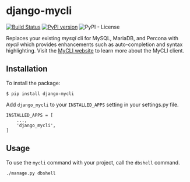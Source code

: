 
# django-mycli

[![Build Status](https://travis-ci.org/ashchristopher/django-mycli.svg?branch=master)](https://travis-ci.org/ashchristopher/django-mycli) [![PyPI version](https://badge.fury.io/py/django-mycli.svg)](https://badge.fury.io/py/django-mycli) ![PyPI - License](https://img.shields.io/pypi/l/django-mycli)

Replaces your existing *mysql* cli for MySQL, MariaDB, and Percona with *mycli* which provides enhancements such as auto-completion and syntax highlighting. Visit the [MyCLI website](https://www.mycli.net/) to learn more about the MyCLI client.

## Installation

To install the package:

`$ pip install django-mycli`

Add `django_mycli` to your `INSTALLED_APPS` setting in your settings.py file.

    INSTALLED_APPS = [
        ...,
        'django_mycli',
    ]

## Usage

To use the `mycli` command with your project, call the `dbshell` command.

    ./manage.py dbshell
